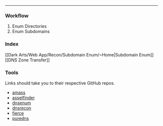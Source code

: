 -- -
### Workflow
1. Enum Directories
2. Enum Subdomains 
### Index
[[Dark Arts/Web App/Recon/Subdomain Enum/~Home|Subdomain Enum]]
[[DNS Zone Transfer]]
### Tools
Links should take you to their respective GitHub repos.
- [amass](https://github.com/owasp-amass/amass)
- [assetfinder](https://github.com/tomnomnom/assetfinder)
- [dnsenum](https://github.com/fwaeytens/dnsenum)
- [dnsrecon](https://github.com/darkoperator/dnsrecon)
- [fierce](https://github.com/mschwager/fierce)
- [puredns](https://github.com/d3mondev/puredns)